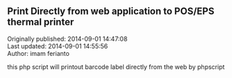 ## Print Directly from web application to POS/EPS thermal printer  
Originally published: 2014-09-01 14:47:08  
Last updated: 2014-09-01 14:55:56  
Author: imam ferianto  
  
this php script will printout barcode label directly from the web by phpscript

